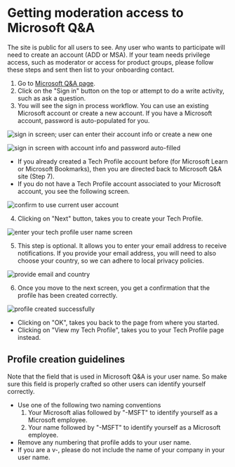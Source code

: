 # Getting moderation access to Microsoft Q&A

The site is public for all users to see. Any user who wants to participate will need to create an account (ADD or MSA). If your team needs privilege access, such as moderator or access for product groups, please follow these steps and sent then list to your onboarding contact.

1. Go to [Microsoft Q&A page](https://docs.microsoft.com/answers).
1. Click on the "Sign in" button on the top or attempt to do a write activity, such as ask a question.
1. You will see the sign in process workflow. You can use an existing Microsoft account or create a new account. If you have a Microsoft account, password is auto-populated for you.

![sign in screen; user can enter their account info or create a new one](media/sign-in-process-1.png)

![sign in screen with account info and password auto-filled](media/sign-in-process-2.png)

- If you already created a Tech Profile account before (for Microsoft Learn or Microsoft Bookmarks), then you are directed back to Microsoft Q&A site (Step 7).
- If you do not have a Tech Profile account associated to your Microsoft account, you see the following screen.

![confirm to use current user account](media/sign-in-process-3.png)

4. Clicking on "Next" button, takes you to create your Tech Profile.

![enter your tech profile user name screen](media/sign-in-process-4.png)

5. This step is optional. It allows you to enter your email address to receive notifications. If you provide your email address, you will need to also choose your country, so we can adhere to local privacy policies.

![provide email and country](media/sign-in-process-5.png)

6. Once you move to the next screen, you get a confirmation that the profile has been created correctly.

![profile created successfully](media/sign-in-process-6.png)

- Clicking on "OK", takes you back to the page from where you started.
- Clicking on "View my Tech Profile", takes you to your Tech Profile page instead.

## Profile creation guidelines

Note that the field that is used in Microsoft Q&A is your user name. So make sure this field is properly crafted so other users can identify yourself correctly.

- Use one of the following two naming conventions
    1. Your Microsoft alias followed by "-MSFT" to identify yourself as a Microsoft employee. 
    2. Your name followed by "-MSFT" to identify yourself as a Microsoft employee. 
- Remove any numbering that profile adds to your user name.
- If you are a v-, please do not include the name of your company in your user name.

